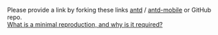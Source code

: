 Please provide a link by forking these links [antd](https://u.ant.design/codesandbox-repro) / [antd-mobile](http://codepen.io/paranoidjk/pen/LWpaKe) or GitHub repo.
<br>
[What is a minimal reproduction, and why is it required?](#repro-modal)
